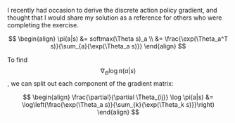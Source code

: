 I recently had occasion to derive the discrete action policy gradient, and
thought that I would share my solution as a reference for others who were
completing the exercise.

$$
\begin{align}
\pi(a|s) &= softmax(\Theta s)_a \\
&= \frac{\exp(\Theta_a^T s)}{\sum_{a}{\exp(\Theta_a s)}}
\end{align}
$$

To find $$\nabla_{\Theta} \log \pi(a|s)$$, we can split out each component of
the gradient matrix:

$$
\begin{align}
\frac{\partial}{\partial \Theta_{ij}} \log \pi(a|s) 
&= \log\left(\frac{\exp(\Theta_a s)}{\sum_{k}{\exp(\Theta_k s)}}\right)
\end{align}
$$

